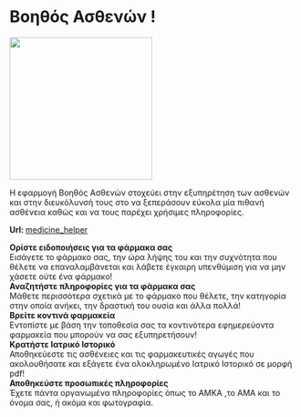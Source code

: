 # Βοηθός Ασθενών !
<p align="left">
  <img src="https://petkakisgeorge.github.io/Patient-Assistant.github.io/images/mylogo.png" width="250">
</p>
<p>
Η εφαρμογή Βοηθός Ασθενών στοχεύει στην εξυπηρέτηση των ασθενών και στην διευκόλυνσή τους στο να ξεπεράσουν εύκολα μία πιθανή ασθένεια καθώς και να τους παρέχει χρήσιμες πληροφορίες.
</p>
<p><b>Url: </b>  <a target="_blank" href="https://petkakisgeorge.github.io/Patient-Assistant.github.io/">medicine_helper</a> <p>
<p>
  <b>Ορίστε ειδοποιήσεις για τα φάρμακα σας</b> <br>
Εισάγετε το φάρμακο σας, την ώρα λήψης του και την συχνότητα που θέλετε να επαναλαμβάνεται και λάβετε έγκαιρη υπενθύμιση για να μην χάσετε ούτε ένα φάρμακο!<br>
  <b>Αναζητήστε πληροφορίες για τα φάρμακα σας</b> <br>
Μάθετε περισσότερα σχετικά με το φάρμακο που θέλετε, την κατηγορία στην οποία ανήκει, την δραστική του ουσία και άλλα πολλά!<br>
<b>Βρείτε κοντινά φαρμακεία</b> <br>
Εντοπίστε με βάση την τοποθεσία σας τα κοντινότερα εφημερεύοντα φαρμακεία που μπορούν να σας εξυπηρετήσουν!<br>
<b>Κρατήστε Ιατρικό Ιστορικό</b> <br>
Αποθηκεύεστε τις ασθένειες και τις φαρμακευτικές αγωγές που ακολουθήσατε και εξάγετε ένα ολοκληρωμένο Ιατρικό Ιστορικό σε μορφή pdf!<br>
<b>Αποθηκεύστε προσωπικές πληροφορίες</b> <br>
Έχετε πάντα οργανωμένα πληροφορίες όπως το ΑΜΚΑ ,το ΑΜΑ και το όνομα σας, ή ακόμα και φωτογραφία.
</p>
